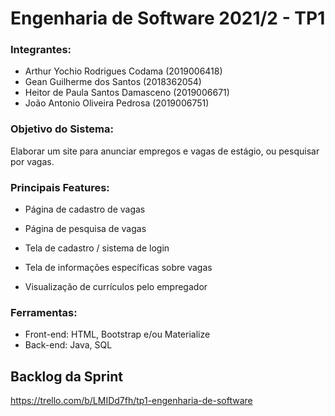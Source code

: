 # Engenharia de Software 2021/2 - TP1

### Integrantes: 
- Arthur Yochio Rodrigues Codama (2019006418)
- Gean Guilherme dos Santos (2018362054)
- Heitor de Paula Santos Damasceno (2019006671)
- João Antonio Oliveira Pedrosa (2019006751)

### Objetivo do Sistema:

Elaborar um site para anunciar empregos e vagas de estágio, ou pesquisar por vagas.

### Principais Features:

- Página de cadastro de vagas
 
- Página de pesquisa de vagas

- Tela de cadastro / sistema de login

- Tela de informações específicas sobre vagas

- Visualização de currículos pelo empregador

### Ferramentas:

- Front-end: HTML, Bootstrap e/ou Materialize 
- Back-end: Java, SQL 

## Backlog da Sprint
https://trello.com/b/LMIDd7fh/tp1-engenharia-de-software
